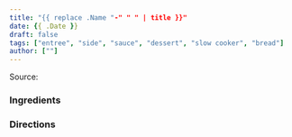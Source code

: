 ```yaml
---
title: "{{ replace .Name "-" " " | title }}"
date: {{ .Date }}
draft: false
tags: ["entree", "side", "sauce", "dessert", "slow cooker", "bread"]
author: [""]
---
```


Source: []()

### Ingredients

### Directions
